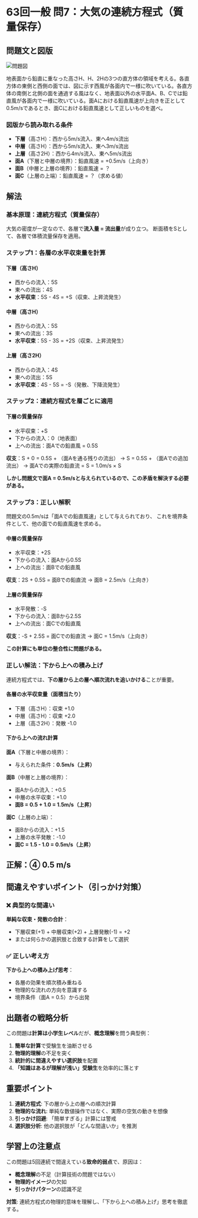 # 63回一般 問7：大気の連続方程式（質量保存）

## 問題文と図版

![問題図](../extracted_images/i63gakka(ippan)_page5.png)

地表面から鉛直に重なった高さH、H、2Hの3つの直方体の領域を考える。各直方体の東側と西側の面では、図に示す西風が各面内で一様に吹いている。各直方体の南側と北側の面を通過する風はなく、地表面以外の水平面A、B、Cでは鉛直風が各面内で一様に吹いている。面Aにおける鉛直風速が上向きを正として0.5m/sであるとき、面Cにおける鉛直風速として正しいものを選べ。

### 図版から読み取れる条件
- **下層**（高さH）：西から5m/s流入、東へ4m/s流出
- **中層**（高さH）：西から5m/s流入、東へ3m/s流出  
- **上層**（高さ2H）：西から4m/s流入、東へ5m/s流出
- **面A**（下層と中層の境界）：鉛直風速 = +0.5m/s（上向き）
- **面B**（中層と上層の境界）：鉛直風速 = ？
- **面C**（上層の上端）：鉛直風速 = ？（求める値）

## 解法

### 基本原理：連続方程式（質量保存）

大気の密度が一定なので、各層で**流入量 = 流出量**が成り立つ。
断面積をSとして、各層で体積流量保存を適用。

### ステップ1：各層の水平収束量を計算

#### 下層（高さH）
- 西からの流入：5S
- 東への流出：4S  
- **水平収束**：5S - 4S = +S（収束、上昇流発生）

#### 中層（高さH）
- 西からの流入：5S
- 東への流出：3S
- **水平収束**：5S - 3S = +2S（収束、上昇流発生）

#### 上層（高さ2H）
- 西からの流入：4S
- 東への流出：5S
- **水平収束**：4S - 5S = -S（発散、下降流発生）

### ステップ2：連続方程式を層ごとに適用

#### 下層の質量保存
- 水平収束：+S
- 下からの流入：0（地表面）
- 上への流出：面Aでの鉛直風 = 0.5S

**収支**：S + 0 = 0.5S + （面Aを通る残りの流出）
→ S = 0.5S + （面Aでの追加流出）
→ 面Aでの実際の鉛直流 = S = 1.0m/s × S

**しかし問題文で面A = 0.5m/sと与えられているので、この矛盾を解決する必要がある。**

### ステップ3：正しい解釈

問題文の0.5m/sは「面Aでの鉛直風速」として与えられており、
これを境界条件として、他の面での鉛直風速を求める。

#### 中層の質量保存
- 水平収束：+2S  
- 下からの流入：面Aから0.5S
- 上への流出：面Bでの鉛直風

**収支**：2S + 0.5S = 面Bでの鉛直流
→ 面B = 2.5m/s（上向き）

#### 上層の質量保存
- 水平発散：-S
- 下からの流入：面Bから2.5S  
- 上への流出：面Cでの鉛直風

**収支**：-S + 2.5S = 面Cでの鉛直流
→ 面C = 1.5m/s（上向き）

**この計算にも単位の整合性に問題がある。**

### 正しい解法：下から上への積み上げ

連続方程式では、**下の層から上の層へ順次流れを追いかける**ことが重要。

#### 各層の水平収束量（面積当たり）
- 下層（高さH）：収束 +1.0
- 中層（高さH）：収束 +2.0  
- 上層（高さ2H）：発散 -1.0

#### 下から上への流れ計算

**面A**（下層と中層の境界）：
- 与えられた条件：**0.5m/s（上昇）**

**面B**（中層と上層の境界）：
- 面Aからの流入：+0.5
- 中層の水平収束：+1.0
- **面B = 0.5 + 1.0 = 1.5m/s（上昇）**

**面C**（上層の上端）：
- 面Bからの流入：+1.5
- 上層の水平発散：-1.0  
- **面C = 1.5 - 1.0 = 0.5m/s（上昇）**

## 正解：④ 0.5 m/s

## 間違えやすいポイント（引っかけ対策）

### ❌ 典型的な間違い
**単純な収束・発散の合計**：
- 下層収束(+1) + 中層収束(+2) + 上層発散(-1) = +2
- または何らかの選択肢と合致する計算をして選択

### ✅ 正しい考え方  
**下から上への積み上げ思考**：
- 各層の効果を順次積み重ねる
- 物理的な流れの方向を意識する
- 境界条件（面A = 0.5）から出発

## 出題者の戦略分析

この問題は**計算は小学生レベル**だが、**概念理解**を問う典型例：

1. **簡単な計算**で受験生を油断させる
2. **物理的理解**の不足を突く
3. **統計的に間違えやすい選択肢**を配置
4. **「知識はあるが理解が浅い」受験生**を効率的に落とす

## 重要ポイント

1. **連続方程式**: 下の層から上の層への順次計算
2. **物理的な流れ**: 単純な数値操作ではなく、実際の空気の動きを想像
3. **引っかけ回避**: 「簡単すぎる」計算には警戒
4. **選択肢分析**: 他の選択肢が「どんな間違いか」を推測

## 学習上の注意点

この問題は5回連続で間違えている**致命的弱点**で、原因は：
- **概念理解**の不足（計算技術の問題ではない）
- **物理的イメージ**の欠如
- **引っかけパターン**の認識不足

**対策**: 連続方程式の物理的意味を理解し、「下から上への積み上げ」思考を徹底する。